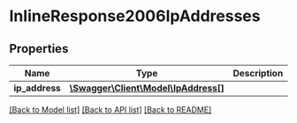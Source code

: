 # InlineResponse2006IpAddresses

## Properties
Name | Type | Description | Notes
------------ | ------------- | ------------- | -------------
**ip_address** | [**\Swagger\Client\Model\IpAddress[]**](IpAddress.md) |  | [optional] 

[[Back to Model list]](../README.md#documentation-for-models) [[Back to API list]](../README.md#documentation-for-api-endpoints) [[Back to README]](../README.md)


